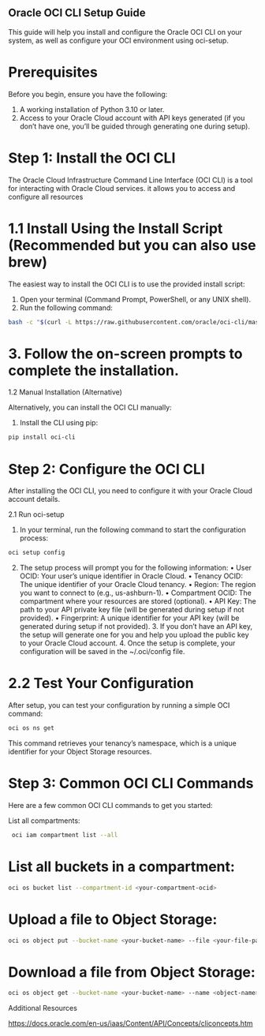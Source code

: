 ## Oracle OCI CLI Setup Guide

This guide will help you install and configure the Oracle OCI CLI on your system, as well as configure your OCI environment using oci-setup.

# Prerequisites

Before you begin, ensure you have the following:

1. A working installation of Python 3.10 or later.
2. Access to your Oracle Cloud account with API keys generated (if you don’t have one, you’ll be guided through generating one during setup).

# Step 1: Install the OCI CLI

The Oracle Cloud Infrastructure Command Line Interface (OCI CLI) is a tool for interacting with Oracle Cloud services. it allows you to access and configure all resources

# 1.1 Install Using the Install Script (Recommended but you can also use brew)

The easiest way to install the OCI CLI is to use the provided install script:

1. Open your terminal (Command Prompt, PowerShell, or any UNIX shell).
2.	Run the following command:

```bash
bash -c "$(curl -L https://raw.githubusercontent.com/oracle/oci-cli/master/scripts/install/install.sh)"
```

# 3.	Follow the on-screen prompts to complete the installation.

1.2 Manual Installation (Alternative)

Alternatively, you can install the OCI CLI manually:

1. Install the CLI using pip:

```bash
pip install oci-cli
```

# Step 2: Configure the OCI CLI

After installing the OCI CLI, you need to configure it with your Oracle Cloud account details.

2.1 Run oci-setup

1. In your terminal, run the following command to start the configuration process:
 
```bash
oci setup config
```
2.	The setup process will prompt you for the following information:
	•	User OCID: Your user’s unique identifier in Oracle Cloud.
	•	Tenancy OCID: The unique identifier of your Oracle Cloud tenancy.
	•	Region: The region you want to connect to (e.g., us-ashburn-1).
	•	Compartment OCID: The compartment where your resources are stored (optional).
	•	API Key: The path to your API private key file (will be generated during setup if not provided).
	•	Fingerprint: A unique identifier for your API key (will be generated during setup if not provided).
	3.	If you don’t have an API key, the setup will generate one for you and help you upload the public key to your Oracle Cloud account.
	4.	Once the setup is complete, your configuration will be saved in the ~/.oci/config file.

# 2.2 Test Your Configuration

After setup, you can test your configuration by running a simple OCI command:

```bash
oci os ns get
```
This command retrieves your tenancy’s namespace, which is a unique identifier for your Object Storage resources.

# Step 3: Common OCI CLI Commands

Here are a few common OCI CLI commands to get you started:

List all compartments:

```bash
 oci iam compartment list --all
```
# List all buckets in a compartment:

```bash
oci os bucket list --compartment-id <your-compartment-ocid>
```

# Upload a file to Object Storage:

```bash
oci os object put --bucket-name <your-bucket-name> --file <your-file-path>
```

# Download a file from Object Storage:

```bash
oci os object get --bucket-name <your-bucket-name> --name <object-name> --file <destination-file-path>
```
Additional Resources

https://docs.oracle.com/en-us/iaas/Content/API/Concepts/cliconcepts.htm
